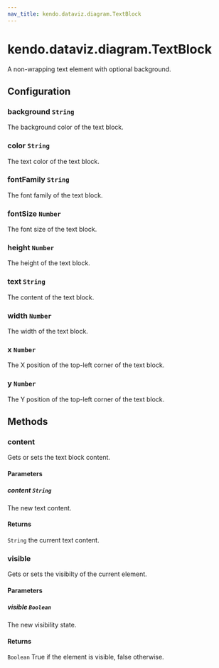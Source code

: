 ```yaml
---
nav_title: kendo.dataviz.diagram.TextBlock
---
```


# kendo.dataviz.diagram.TextBlock

A non-wrapping text element with optional background.

## Configuration

### background `String`

The background color of the text block.

### color `String`

The text color of the text block.

### fontFamily `String`

The font family of the text block.

### fontSize `Number`

The font size of the text block.

### height `Number`

The height of the text block.

### text `String`

The content of the text block.

### width `Number`

The width of the text block.

### x `Number`

The X position of the top-left corner of the text block.

### y `Number`

The Y position of the top-left corner of the text block.

## Methods

### content

Gets or sets the text block content.

#### Parameters

##### content `String`

The new text content.

#### Returns

`String` the current text content.

### visible

Gets or sets the visibilty of the current element.

#### Parameters

##### visible `Boolean`

The new visibility state.

#### Returns

`Boolean` True if the element is visible, false otherwise.
